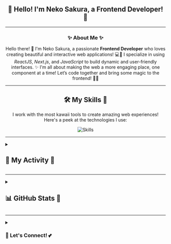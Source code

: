 <h2 align="center">🌸 Hello! I'm Neko Sakura, a Frontend Developer! 🌸</h2>

---

<div align="center">
  <h3>✨ About Me ✨</h3>
  <p>
    Hello there! 💖 I'm Neko Sakura, a passionate <strong>Frontend Developer</strong> who loves creating beautiful and interactive web applications! 💻🌸 
    I specialize in using <em>ReactJS</em>, <em>Next.js</em>, and <em>JavaScript</em> to build dynamic and user-friendly interfaces. ✨
    I'm all about making the web a more engaging place, one component at a time! Let’s code together and bring some magic to the frontend! 🦄✨
  </p>
</div>

---

<div align="center">
  <h2>🛠️ My Skills 🌟</h2>
  <p>
    I work with the most kawaii tools to create amazing web experiences! Here's a peek at the technologies I use:
  </p>
  <p>
   <img src="https://skillicons.dev/icons?i=react,nextjs,remix,html,css,ts,js,tailwind,git,vite,supabase,mongodb,vscode,github" alt="Skills" />
  </p>
</div>

---

<details>
  <summary><h2>🎀 My Activity 🌙</h2></summary>
  <div align="center">
  <p>Here’s a sneak peek of my current activities! 🌸🎧</p>

  <a href="https://discordapp.com/users/1031168461184978975" target="_blank">
    <img src="https://lanyard.cnrad.dev/api/1031168461184978975" />
  </a>

  <br/>

  <a href="https://open.spotify.com/user/lcjpn1qvagz3nkokz9ly82e50" target="_blank">
    <img src="https://spotify-recently-played-readme.vercel.app/api?user=31ns4dwvxymhxjeeg2j7yu2m7lya" />
  </a>
  </div>
</details>

---

<details>
  <summary><h2>📊 GitHub Stats 🌟</h2></summary>
  <div align="center">
    <img src="https://github-readme-stats.vercel.app/api/top-langs?username=NekoSakuraLucia&locale=en&hide_title=false&layout=compact&card_width=320&langs_count=5&theme=highcontrast&hide_border=true&bg_color=171717&title_color=ff66cc&text_color=ffffff&border_color=ff99cc" alt="languages graph" />
  
  <h3>📈 GitHub Activity 📚</h3>
  <a href="https://github.com/NekoSakuraLucia">
    <img src="https://github-readme-activity-graph.vercel.app/graph?username=NekoSakuraLucia&bg_color=171717&color=ff77ff&line=ff77ff&point=ff99cc&area=true&hide_border=true" alt="NekoSakuraLucia" />
  </a>

  <h3>🔥 GitHub Streak 🔥</h3>
  <a href="http://www.github.com/NekoSakuraLucia">
    <img src="https://github-readme-streak-stats.herokuapp.com/?user=NekoSakuraLucia&stroke=000000&background=171717&ring=ff77ff&fire=ff66cc&currStreakNum=ff77ff&currStreakLabel=ff66cc&sideNums=ff77ff&sideLabels=ff77ff&dates=ffffff&hide_border=true" alt="NekoSakuraLucia" />
  </a>
  </div>
</details>

---

<details>
  <summary><h3>💬 Let's Connect! 💕</h3></summary>
  <p>Feel free to reach out if you have any questions, want to collaborate, or just want to chat! ✨💖</p>
  <p>
    <a href="https://discordapp.com/users/1031168461184978975" target="_blank">Discord</a> | 
    <a href="https://github.com/NekoSakuraLucia" target="_blank">GitHub</a> | 
    <a href="https://facebook.com/cxllme.neko" target="_blank">Facebook</a>
  </p>
</details>
